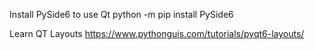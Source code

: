 Install PySide6 to use Qt
python -m pip install PySide6

Learn QT Layouts
https://www.pythonguis.com/tutorials/pyqt6-layouts/
